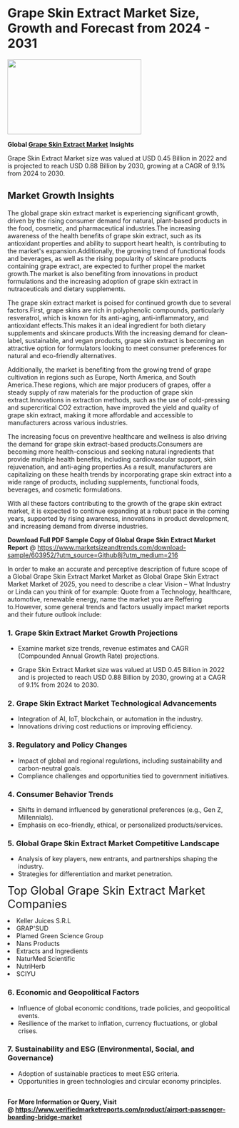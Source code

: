 <H1>Grape Skin Extract Market Size, Growth and Forecast from 2024 - 2031</H1><img class="aligncenter size-medium wp-image-584254" src="https://thirdeyenews.in/wp-content/uploads/2024/09/Global-Market-Research-300x168.jpeg" alt="" width="300" height="168" /><p><strong>Global&nbsp;<a href="https://www.marketsizeandtrends.com/download-sample/603952/?utm_source=Github8j?utm_medium=216">Grape Skin Extract Market</a> Insights</strong></p><p>Grape Skin Extract Market size was valued at USD 0.45 Billion in 2022 and is projected to reach USD 0.88 Billion by 2030, growing at a CAGR of 9.1% from 2024 to 2030.</p><p><h2>Market Growth Insights</h2> <p>The global grape skin extract market is experiencing significant growth, driven by the rising consumer demand for natural, plant-based products in the food, cosmetic, and pharmaceutical industries.The increasing awareness of the health benefits of grape skin extract, such as its antioxidant properties and ability to support heart health, is contributing to the market's expansion.Additionally, the growing trend of functional foods and beverages, as well as the rising popularity of skincare products containing grape extract, are expected to further propel the market growth.The market is also benefiting from innovations in product formulations and the increasing adoption of grape skin extract in nutraceuticals and dietary supplements.</p> <p>The grape skin extract market is poised for continued growth due to several factors.First, grape skins are rich in polyphenolic compounds, particularly resveratrol, which is known for its anti-aging, anti-inflammatory, and antioxidant effects.This makes it an ideal ingredient for both dietary supplements and skincare products.With the increasing demand for clean-label, sustainable, and vegan products, grape skin extract is becoming an attractive option for formulators looking to meet consumer preferences for natural and eco-friendly alternatives.</p> <p>Additionally, the market is benefiting from the growing trend of grape cultivation in regions such as Europe, North America, and South America.These regions, which are major producers of grapes, offer a steady supply of raw materials for the production of grape skin extract.Innovations in extraction methods, such as the use of cold-pressing and supercritical CO2 extraction, have improved the yield and quality of grape skin extract, making it more affordable and accessible to manufacturers across various industries.</p> <p>The increasing focus on preventive healthcare and wellness is also driving the demand for grape skin extract-based products.Consumers are becoming more health-conscious and seeking natural ingredients that provide multiple health benefits, including cardiovascular support, skin rejuvenation, and anti-aging properties.As a result, manufacturers are capitalizing on these health trends by incorporating grape skin extract into a wide range of products, including supplements, functional foods, beverages, and cosmetic formulations.</p> <p>With all these factors contributing to the growth of the grape skin extract market, it is expected to continue expanding at a robust pace in the coming years, supported by rising awareness, innovations in product development, and increasing demand from diverse industries.</p> <p><span class=""><strong>Download Full PDF Sample Copy of Global Grape Skin Extract Market Report</strong> @ <a href="https://www.marketsizeandtrends.com/download-sample/603952/?utm_source=Github8j?utm_medium=216" target="_blank">https://www.marketsizeandtrends.com/download-sample/603952/?utm_source=Github8j?utm_medium=216</a></span></p><p>In order to make an accurate and perceptive description of future scope of a Global&nbsp;Grape Skin Extract Market Market as Global&nbsp;Grape Skin Extract Market Market of 2025, you need to describe a clear Vision &ndash; What Industry or Linda can you think of for example: Quote from a Technology, healthcare, automotive, renewable energy, name the market you are Reffering to.However, some general trends and factors usually impact market reports and their future outlook include:</p><h3>1.&nbsp;<strong>Grape Skin Extract Market Growth Projections</strong></h3><ul><li>Examine market size trends, revenue estimates and CAGR (Compounded Annual Growth Rate) projections.</li><li><p>Grape Skin Extract Market size was valued at USD 0.45 Billion in 2022 and is projected to reach USD 0.88 Billion by 2030, growing at a CAGR of 9.1% from 2024 to 2030.</p></li></ul><h3>2.&nbsp;<strong>Grape Skin Extract Market Technological Advancements</strong></h3><ul><li>Integration of AI, IoT, blockchain, or automation in the industry.</li><li>Innovations driving cost reductions or improving efficiency.</li></ul><h3>3.&nbsp;<strong>Regulatory and Policy Changes</strong></h3><ul><li>Impact of global and regional regulations, including sustainability and carbon-neutral goals.</li><li>Compliance challenges and opportunities tied to government initiatives.</li></ul><h3>4.&nbsp;<strong>Consumer Behavior Trends</strong></h3><ul><li>Shifts in demand influenced by generational preferences (e.g., Gen Z, Millennials).</li><li>Emphasis on eco-friendly, ethical, or personalized products/services.</li></ul><h3>5.&nbsp;<strong>Global Grape Skin Extract Market Competitive Landscape</strong></h3><ul><li>Analysis of key players, new entrants, and partnerships shaping the industry.</li><li>Strategies for differentiation and market penetration.</li></ul><p data-pm-slice="1 1 []"><span style="color: inherit; font-family: inherit; font-size: 25px;">Top Global Grape Skin Extract Market Companies</span></p><div class="" data-test-id=""><p><li>Keller Juices S.R.L</li><li> GRAP'SUD</li><li> Plamed Green Science Group</li><li> Nans Products</li><li> Extracts and Ingredients</li><li> NaturMed Scientific</li><li> NutriHerb</li><li> SCIYU</li></p></div><h3>6.&nbsp;<strong>Economic and Geopolitical Factors</strong></h3><ul><li>Influence of global economic conditions, trade policies, and geopolitical events.</li><li>Resilience of the market to inflation, currency fluctuations, or global crises.</li></ul><h3>7.&nbsp;<strong>Sustainability and ESG (Environmental, Social, and Governance)</strong></h3><ul><li>Adoption of sustainable practices to meet ESG criteria.</li><li>Opportunities in green technologies and circular economy principles.</li></ul><h2><strong style="font-size: 14px;">For More Information or Query, Visit @&nbsp;</strong><a style="background-color: #ffffff; font-size: 14px;" href="https://www.marketsizeandtrends.com/report/grape-skin-extract-market/" target="_blank">https://www.verifiedmarketreports.com/product/airport-passenger-boarding-bridge-market</a></h2>